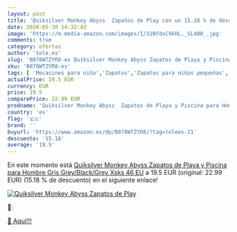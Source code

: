```yaml
---
layout: post
title: 'Quiksilver Monkey Abyss  Zapatos de Play con un 15.18 % de descuento'
date: 2020-05-30 14:32:43
image: 'https://m.media-amazon.com/images/I/31NfdxC9kHL._SL400_.jpg'
comments: true
category: ofertas
author: 'tole.es'
slug: 'B078WTZYR8-es Quiksilver Monkey Abyss Zapatos de Playa y Piscina para...'
sku: 'B078WTZYR8-es'
tags: [ 'Mocasines para niña','Zapatos','Zapatos para niñas pequeñas','Zapatos y complementos','zapatos', ]
actualPrice: 19.5 EUR
currency: EUR
price: 19.5
comparePrice: 22.99 EUR
prodname: 'Quiksilver Monkey Abyss  Zapatos de Playa y Piscina para Hombre  Gris  Grey/Black/Grey Xsks   46 EU'
country: 'es'
flag: '🇪🇸'
brand: ''
buyurl: 'https://www.amazon.es/dp/B078WTZYR8/?tag=tolees-21'
descuento: '15.18'
average: '19.5'
---
```


En este momento está [Quiksilver Monkey Abyss  Zapatos de Playa y Piscina para Hombre  Gris  Grey/Black/Grey Xsks   46 EU](https://www.amazon.es/dp/B078WTZYR8/?tag=tolees-21) a 19.5 EUR (original: 22.99 EUR) (15.18 %  de descuento) en el siguiente enlace!

[![Quiksilver Monkey Abyss  Zapatos de Play](https://m.media-amazon.com/images/I/31NfdxC9kHL._SL400_.jpg)](https://www.amazon.es/dp/B078WTZYR8/?tag=tolees-21)

🔎:


[🛒 Aquí!!!](https://www.amazon.es/dp/B078WTZYR8/?tag=tolees-21)
